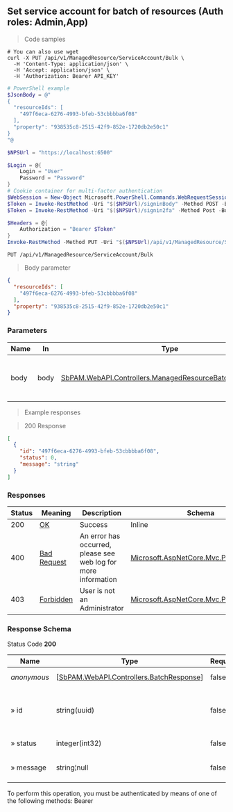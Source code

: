 
## Set service account for batch of resources (Auth roles: Admin,App)

<a id="opIdSetServiceAccountBatchAsync"></a>

> Code samples

```shell
# You can also use wget
curl -X PUT /api/v1/ManagedResource/ServiceAccount/Bulk \
  -H 'Content-Type: application/json' \
  -H 'Accept: application/json' \
  -H 'Authorization: Bearer API_KEY'

```

```powershell
# PowerShell example
$JsonBody = @"
{
  "resourceIds": [
    "497f6eca-6276-4993-bfeb-53cbbbba6f08"
  ],
  "property": "938535c8-2515-42f9-852e-1720db2e50c1"
}
"@

$NPSUrl = "https://localhost:6500"

$Login = @{
    Login = "User"
    Password = "Password"
}
# Cookie container for multi-factor authentication
$WebSession = New-Object Microsoft.PowerShell.Commands.WebRequestSession
$Token = Invoke-RestMethod -Uri "$($NPSUrl)/signinBody" -Method POST -Body (ConvertTo-Json $Login) -WebSession $WebSession -ContentType "application/json"
$Token = Invoke-RestMethod -Uri "$($NPSUrl)/signin2fa" -Method Post -Body $MfaCode -Headers @{Authorization = "Bearer $Token"} -WebSession $WebSession -ContentType "application/json"

$Headers = @{
    Authorization = "Bearer $Token"
}
Invoke-RestMethod -Method PUT -Uri "$($NPSUrl)/api/v1/ManagedResource/ServiceAccount/Bulk" -ContentType "application/json" -Body $JsonBody -Headers $Headers -ContentType "application/json"
```

`PUT /api/v1/ManagedResource/ServiceAccount/Bulk`

> Body parameter

```json
{
  "resourceIds": [
    "497f6eca-6276-4993-bfeb-53cbbbba6f08"
  ],
  "property": "938535c8-2515-42f9-852e-1720db2e50c1"
}
```

<h3 id="set-service-account-for-batch-of-resources-(auth-roles:-admin,app)-parameters">Parameters</h3>

|Name|In|Type|Required|Description|
|---|---|---|---|---|
|body|body|[SbPAM.WebAPI.Controllers.ManagedResourceBatch[System.Guid]](../Models/sbpam.webapi.controllers.managedresourcebatch_system.guid.md)|false|Managed resource ids and service account id|

> Example responses

> 200 Response

```json
[
  {
    "id": "497f6eca-6276-4993-bfeb-53cbbbba6f08",
    "status": 0,
    "message": "string"
  }
]
```

<h3 id="set-service-account-for-batch-of-resources-(auth-roles:-admin,app)-responses">Responses</h3>

|Status|Meaning|Description|Schema|
|---|---|---|---|
|200|[OK](https://tools.ietf.org/html/rfc7231#section-6.3.1)|Success|Inline|
|400|[Bad Request](https://tools.ietf.org/html/rfc7231#section-6.5.1)|An error has occurred, please see web log for more information|[Microsoft.AspNetCore.Mvc.ProblemDetails](../Models/microsoft.aspnetcore.mvc.problemdetails.md)|
|403|[Forbidden](https://tools.ietf.org/html/rfc7231#section-6.5.3)|User is not an Administrator|[Microsoft.AspNetCore.Mvc.ProblemDetails](../Models/microsoft.aspnetcore.mvc.problemdetails.md)|

<h3 id="set-service-account-for-batch-of-resources-(auth-roles:-admin,app)-responseschema">Response Schema</h3>

Status Code **200**

|Name|Type|Required|Restrictions|Description|
|---|---|---|---|---|
|*anonymous*|[[SbPAM.WebAPI.Controllers.BatchResponse](../Models/sbpam.webapi.controllers.batchresponse.md)]|false|none|[Batched response]|
|» id|string(uuid)|false|none|Id of record that this response corresponds to|
|» status|integer(int32)|false|none|HttpStatus of response|
|» message|string¦null|false|none|Human readable message|

<aside class="warning">
To perform this operation, you must be authenticated by means of one of the following methods:
Bearer
</aside>


